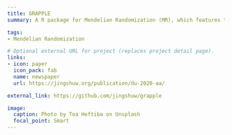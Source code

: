 ```yaml
---
title: GRAPPLE
summary: A R package for Mendelian Randomization (MR), which features the detection of mutliple pleiotropic pathways, the direction of causation and multivariate MR. 

tags:
- Mendelian Randomization

# Optional external URL for project (replaces project detail page).
links:
- icon: paper
  icon_pack: fab
  name: newspaper
  url: https://jingshuw.org/publication/du-2020-aa/

external_link: https://github.com/jingshuw/grapple

image:
  caption: Photo by Toa Heftiba on Unsplash
  focal_point: Smart
---
```

